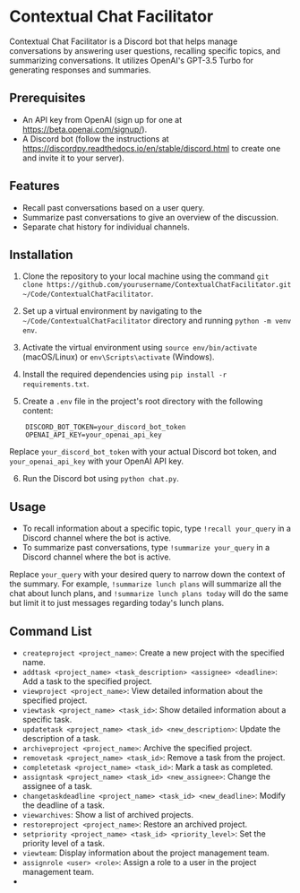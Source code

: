 # Contextual Chat Facilitator

Contextual Chat Facilitator is a Discord bot that helps manage conversations by answering user questions, recalling specific topics, and summarizing conversations. It utilizes OpenAI's GPT-3.5 Turbo for generating responses and summaries.

## Prerequisites

- An API key from OpenAI (sign up for one at https://beta.openai.com/signup/).
- A Discord bot (follow the instructions at https://discordpy.readthedocs.io/en/stable/discord.html to create one and invite it to your server).

## Features

- Recall past conversations based on a user query.
- Summarize past conversations to give an overview of the discussion.
- Separate chat history for individual channels.

## Installation

1. Clone the repository to your local machine using the command `git clone https://github.com/yourusername/ContextualChatFacilitator.git ~/Code/ContextualChatFacilitator`.

2. Set up a virtual environment by navigating to the `~/Code/ContextualChatFacilitator` directory and running `python -m venv env`.

3. Activate the virtual environment using `source env/bin/activate` (macOS/Linux) or `env\Scripts\activate` (Windows).

4. Install the required dependencies using `pip install -r requirements.txt`.

5. Create a `.env` file in the project's root directory with the following content:

```
    DISCORD_BOT_TOKEN=your_discord_bot_token
    OPENAI_API_KEY=your_openai_api_key
```

Replace `your_discord_bot_token` with your actual Discord bot token, and `your_openai_api_key` with your OpenAI API key.

6. Run the Discord bot using `python chat.py`.

## Usage

- To recall information about a specific topic, type `!recall your_query` in a Discord channel where the bot is active.
- To summarize past conversations, type `!summarize your_query` in a Discord channel where the bot is active.

Replace `your_query` with your desired query to narrow down the context of the summary. For example, `!summarize lunch plans` will summarize all the chat about lunch plans, and `!summarize lunch plans today` will do the same but limit it to just messages regarding today's lunch plans.

## Command List

- `createproject <project_name>`: Create a new project with the specified name.
- `addtask <project_name> <task_description> <assignee> <deadline>`: Add a task to the specified project.
- `viewproject <project_name>`: View detailed information about the specified project.
- `viewtask <project_name> <task_id>`: Show detailed information about a specific task.
- `updatetask <project_name> <task_id> <new_description>`: Update the description of a task.
- `archiveproject <project_name>`: Archive the specified project.
- `removetask <project_name> <task_id>`: Remove a task from the project.
- `completetask <project_name> <task_id>`: Mark a task as completed.
- `assigntask <project_name> <task_id> <new_assignee>`: Change the assignee of a task.
- `changetaskdeadline <project_name> <task_id> <new_deadline>`: Modify the deadline of a task.
- `viewarchives`: Show a list of archived projects.
- `restoreproject <project_name>`: Restore an archived project.
- `setpriority <project_name> <task_id> <priority_level>`: Set the priority level of a task.
- `viewteam`: Display information about the project management team.
- `assignrole <user> <role>`: Assign a role to a user in the project management team.
- 